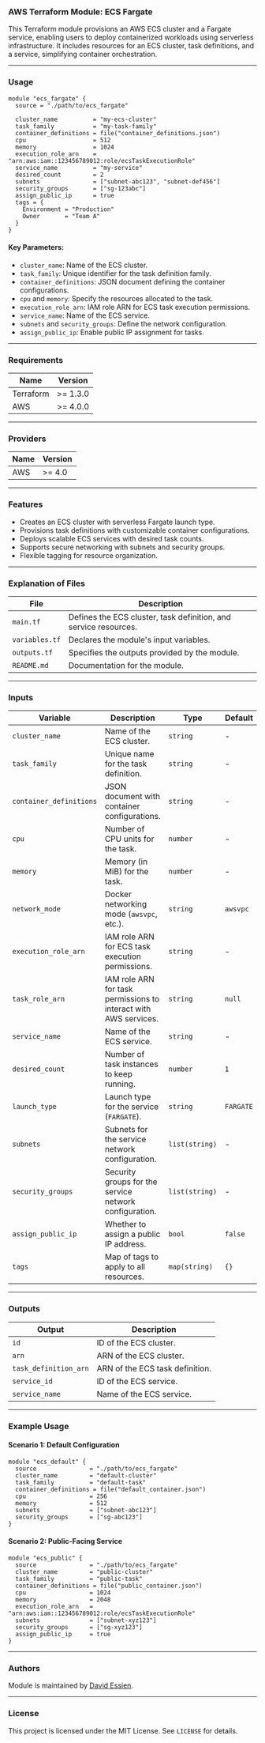 ### AWS Terraform Module: ECS Fargate

This Terraform module provisions an AWS ECS cluster and a Fargate service, enabling users to deploy containerized workloads using serverless infrastructure. It includes resources for an ECS cluster, task definitions, and a service, simplifying container orchestration.

---

### Usage

```hcl
module "ecs_fargate" {
  source = "./path/to/ecs_fargate"

  cluster_name          = "my-ecs-cluster"
  task_family           = "my-task-family"
  container_definitions = file("container_definitions.json")
  cpu                   = 512
  memory                = 1024
  execution_role_arn    = "arn:aws:iam::123456789012:role/ecsTaskExecutionRole"
  service_name          = "my-service"
  desired_count         = 2
  subnets               = ["subnet-abc123", "subnet-def456"]
  security_groups       = ["sg-123abc"]
  assign_public_ip      = true
  tags = {
    Environment = "Production"
    Owner       = "Team A"
  }
}
```

#### Key Parameters:

- `cluster_name`: Name of the ECS cluster.
- `task_family`: Unique identifier for the task definition family.
- `container_definitions`: JSON document defining the container configurations.
- `cpu` and `memory`: Specify the resources allocated to the task.
- `execution_role_arn`: IAM role ARN for ECS task execution permissions.
- `service_name`: Name of the ECS service.
- `subnets` and `security_groups`: Define the network configuration.
- `assign_public_ip`: Enable public IP assignment for tasks.

---

### Requirements

| Name      | Version  |
| --------- | -------- |
| Terraform | >= 1.3.0 |
| AWS       | >= 4.0.0 |

---

### Providers

| Name | Version |
| ---- | ------- |
| AWS  | >= 4.0  |

---

### Features

- Creates an ECS cluster with serverless Fargate launch type.
- Provisions task definitions with customizable container configurations.
- Deploys scalable ECS services with desired task counts.
- Supports secure networking with subnets and security groups.
- Flexible tagging for resource organization.

---

### Explanation of Files

| File           | Description                                                      |
| -------------- | ---------------------------------------------------------------- |
| `main.tf`      | Defines the ECS cluster, task definition, and service resources. |
| `variables.tf` | Declares the module's input variables.                           |
| `outputs.tf`   | Specifies the outputs provided by the module.                    |
| `README.md`    | Documentation for the module.                                    |

---

### Inputs

| Variable                | Description                                                      | Type           | Default   | Required |
| ----------------------- | ---------------------------------------------------------------- | -------------- | --------- | -------- |
| `cluster_name`          | Name of the ECS cluster.                                         | `string`       | -         | Yes      |
| `task_family`           | Unique name for the task definition.                             | `string`       | -         | Yes      |
| `container_definitions` | JSON document with container configurations.                     | `string`       | -         | Yes      |
| `cpu`                   | Number of CPU units for the task.                                | `number`       | -         | Yes      |
| `memory`                | Memory (in MiB) for the task.                                    | `number`       | -         | Yes      |
| `network_mode`          | Docker networking mode (`awsvpc`, etc.).                         | `string`       | `awsvpc`  | No       |
| `execution_role_arn`    | IAM role ARN for ECS task execution permissions.                 | `string`       | -         | Yes      |
| `task_role_arn`         | IAM role ARN for task permissions to interact with AWS services. | `string`       | `null`    | No       |
| `service_name`          | Name of the ECS service.                                         | `string`       | -         | Yes      |
| `desired_count`         | Number of task instances to keep running.                        | `number`       | `1`       | No       |
| `launch_type`           | Launch type for the service (`FARGATE`).                         | `string`       | `FARGATE` | No       |
| `subnets`               | Subnets for the service network configuration.                   | `list(string)` | -         | Yes      |
| `security_groups`       | Security groups for the service network configuration.           | `list(string)` | -         | Yes      |
| `assign_public_ip`      | Whether to assign a public IP address.                           | `bool`         | `false`   | No       |
| `tags`                  | Map of tags to apply to all resources.                           | `map(string)`  | `{}`      | No       |

---

### Outputs

| Output                | Description                     |
| --------------------- | ------------------------------- |
| `id`                  | ID of the ECS cluster.          |
| `arn`                 | ARN of the ECS cluster.         |
| `task_definition_arn` | ARN of the ECS task definition. |
| `service_id`          | ID of the ECS service.          |
| `service_name`        | Name of the ECS service.        |

---

### Example Usage

#### Scenario 1: Default Configuration

```hcl
module "ecs_default" {
  source               = "./path/to/ecs_fargate"
  cluster_name         = "default-cluster"
  task_family          = "default-task"
  container_definitions = file("default_container.json")
  cpu                  = 256
  memory               = 512
  subnets              = ["subnet-abc123"]
  security_groups      = ["sg-abc123"]
}
```

#### Scenario 2: Public-Facing Service

```hcl
module "ecs_public" {
  source               = "./path/to/ecs_fargate"
  cluster_name         = "public-cluster"
  task_family          = "public-task"
  container_definitions = file("public_container.json")
  cpu                  = 1024
  memory               = 2048
  execution_role_arn   = "arn:aws:iam::123456789012:role/ecsTaskExecutionRole"
  subnets              = ["subnet-xyz123"]
  security_groups      = ["sg-xyz123"]
  assign_public_ip     = true
}
```

---

### Authors

Module is maintained by [David Essien](https://davidessien.com).

---

### License

This project is licensed under the MIT License. See `LICENSE` for details.
